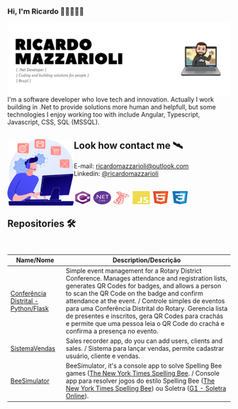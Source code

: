 ### Hi, I'm Ricardo 👋🏻🧑🏻‍💻

<img src="https://raw.githubusercontent.com/ricmazz/ricmazz/main/gh-header-image-cropped.png" alt="banner that says Ricardo Mazzarioli - .Net Developer, Coding and building solutions for people, Brazil" align="right">
I'm a software developer who love tech and innovation. Actually I work building  in .Net to provide solutions more human and helpfull, but some technologies I enjoy working too with include Angular, Typescript, Javascript, CSS, SQL (MSSQL).

## Look how contact me 🛰️ <img align="left" width="150" height="150" src="https://github.com/ricmazz/ricmazz/blob/main/ilustra-contato.png?raw=true"></a>
<span>E-mail: <a href="mailto:ricardomazzarioli@outlook.com">ricardomazzarioli@outlook.com</a></span><br />
<span>Linkedin: <a href="https://www.linkedin.com/in/ricardomazzarioli/">@ricardomazzarioli</a></span>
	
<div style="display: inline_block"><br>
	<img align="center" alt="Csharp" height="30" width="40" src="https://raw.githubusercontent.com/devicons/devicon/master/icons/csharp/csharp-original.svg">
	<img align="center" alt="DotNet" height="30" width="40" src="https://raw.githubusercontent.com/devicons/devicon/master/icons/dotnetcore/dotnetcore-original.svg">
	<img align="center" alt="SqlServer" height="30" width="40" src="https://raw.githubusercontent.com/devicons/devicon/master/icons/microsoftsqlserver/microsoftsqlserver-plain.svg">
	<img align="center" alt="Js" height="30" width="40" src="https://raw.githubusercontent.com/devicons/devicon/master/icons/javascript/javascript-plain.svg">
	<img align="center" alt="HTML" height="30" width="40" src="https://raw.githubusercontent.com/devicons/devicon/master/icons/html5/html5-original.svg">
	<img align="center" alt="CSS" height="30" width="40" src="https://raw.githubusercontent.com/devicons/devicon/master/icons/css3/css3-original.svg">
</div>

## Repositories 🛠️
<div style="display: inline_block"><br>
	<table>
		<thead>
			<tr>
				<th>Name/Nome</th>
				<th>Description/Descrição</th>
			</tr>
		</thead>
		<tbody>
			<tr>
				<td><a href="https://github.com/ricmazz/ConferenciaDistritalPython">Conferência Distrital - Python/Flask</a></td>
				<td>Simple event management for a Rotary District Conference. Manages attendance and registration lists, generates QR Codes for badges, and allows a person to scan the QR Code on the badge and confirm attendance at the event. / Controle simples de eventos para uma Conferência Distrital do Rotary. Gerencia lista de presentes e inscritos, gera QR Codes para crachás e permite que uma pessoa leia o QR Code do crachá e confirma a presença no evento.</td>
			</tr>
			<tr>
				<td><a href="https://github.com/ricmazz/SistemaVendas">SistemaVendas</a></td>
				<td>Sales recorder app, do you can add users, clients and sales. / Sistema para lançar vendas, permite cadastrar usuário, cliente e vendas.</td>
			</tr>
			<tr>
				<td><a href="https://github.com/ricmazz/BeeSimulator">BeeSimulator</a></td>
				<td>BeeSimulator, it's a console app to solve Spelling Bee games (<a href="https://www.nytimes.com/puzzles/spelling-bee">The New York Times Spelling Bee</a>. / Console app para resolver jogos do estilo Spelling Bee (<a href="https://www.nytimes.com/puzzles/spelling-bee">The New York Times Spelling Bee</a>) ou Soletra (<a href="https://g1.globo.com/jogos/soletra">G1 - Soletra Online</a>).</td>
			</tr>
		</tbody>
	</table>
</div>
